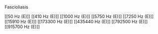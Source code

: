 Fascioliasis

[[50 Hz (E)]]
[[410 Hz (E)]]
[[1000 Hz (E)]]
[[5750 Hz (E)]]
[[7250 Hz (E)]]
[[15910 Hz (E)]]
[[173300 Hz (E)]]
[[435440 Hz (E)]]
[[792500 Hz (E)]]
[[915700 Hz (E)]]